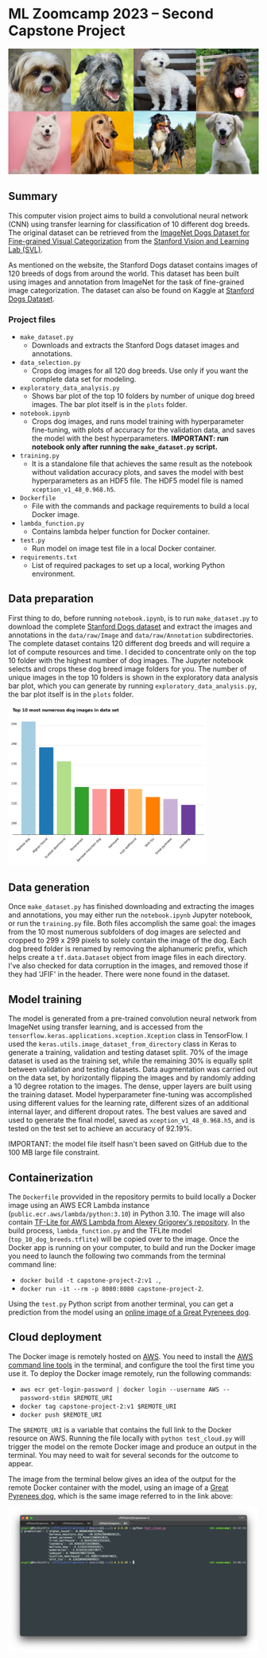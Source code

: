 # ML Zoomcamp 2023 – Second Capstone Project

![Selecting of Dog Breeds](data/test/dog_breeds.jpg)

## Summary

This computer vision project aims to build a convolutional neural network (CNN) using transfer learning for classification of 10 different dog breeds. The original dataset can be retrieved from the [ImageNet Dogs Dataset for Fine-grained Visual Categorization](http://vision.stanford.edu/aditya86/ImageNetDogs "http://vision.stanford.edu/aditya86/ImageNetDogs") from the [Stanford Vision and Learning Lab (SVL)](https://svl.stanford.edu/ "https://svl.stanford.edu/").

As mentioned on the website, the Stanford Dogs dataset contains images of 120 breeds of dogs from around the world. This dataset has been built using images and annotation from ImageNet for the task of fine-grained image categorization. The dataset can also be found on Kaggle at [Stanford Dogs Dataset](https://www.kaggle.com/datasets/jessicali9530/stanford-dogs-dataset/ "https://www.kaggle.com/datasets/jessicali9530/stanford-dogs-dataset/").

### Project files

* `make_dataset.py`
    * Downloads and extracts the Stanford Dogs dataset images and annotations.
* `data_selection.py`
    * Crops dog images for all 120 dog breeds. Use only if you want the complete data set for modeling.
* `exploratory_data_analysis.py`
    * Shows bar plot of the top 10 folders by number of unique dog breed images. The bar plot itself is in the `plots` folder.
* `notebook.ipynb`
    * Crops dog images, and runs model training with hyperparameter fine-tuning, with plots of accuracy for the validation data, and saves the model with the best hyperparameters. **IMPORTANT: run notebook only after running the `make_dataset.py` script.**
* `training.py`
    * It is a standalone file that achieves the same result as the notebook without validation accuracy plots, and saves the model with best hyperparameters as an HDF5 file. The HDF5 model file is named `xception_v1_48_0.968.h5`.
* `Dockerfile`
    * File with the commands and package requirements to build a local Docker image.
* `lambda_function.py`
    * Contains lambda helper function for Docker container.
* `test.py`
    * Run model on image test file in a local Docker container.
* `requirements.txt`
    * List of required packages to set up a local, working Python environment.

## Data preparation

First thing to do, before running `notebook.ipynb`, is to run `make_dataset.py` to download the complete [Stanford Dogs dataset](http://vision.stanford.edu/aditya86/ImageNetDogs "http://vision.stanford.edu/aditya86/ImageNetDogs") and extract the images and annotations in the `data/raw/Image` and `data/raw/Annotation` subdirectories. The complete dataset contains 120 different dog breeds and will require a lot of compute resources and time. I decided to concentrate only on the top 10 folder with the highest number of dog images. The Jupyter notebook selects and crops these dog breed image folders for you. The number of unique images in the top 10 folders is shown in the exploratory data analysis bar plot, which you can generate by running `exploratory_data_analysis.py`, the bar plot itself is in the `plots` folder.

<img src="plots/eda.png" alt="eda" width="400"/>

## Data generation

Once `make_dataset.py` has finished downloading and extracting the images and annotations, you may either run the `notebook.ipynb` Jupyter notebook, or run the `training.py` file. Both files accomplish the same goal: the images from the 10 most numerous subfolders of dog images are selected and cropped to 299 x 299 pixels to solely contain the image of the dog. Each dog breed folder is renamed by removing the alphanumeric prefix, which helps create a `tf.data.Dataset` object from image files in each directory. I've also checked for data corruption in the images, and removed those if they had 'JFIF' in the header. There were none found in the dataset.

## Model training

The model is generated from a pre-trained convolution neural network from ImageNet using transfer learning, and is accessed from the `tensorflow.keras.applications.xception.Xception` class in TensorFlow. I used the `keras.utils.image_dataset_from_directory` class in Keras to generate a training, validation and testing dataset split. 70% of the image dataset is used as the training set, while the remaining 30% is equally split between validation and testing datasets. Data augmentation was carried out on the data set, by horizontally flipping the images and by randomly adding a 10 degree rotation to the images. The dense, upper layers are built using the training dataset. Model hyperparameter fine-tuning was accomplished using different values for the learning rate, different sizes of an additional internal layer, and different dropout rates. The best values are saved and used to generate the final model, saved as `xception_v1_48_0.968.h5`, and is tested on the test set to achieve an accuracy of 92.19%.

IMPORTANT: the model file itself hasn't been saved on GitHub due to the 100 MB large file constraint.

## Containerization

The `Dockerfile` provvided in the repository permits to build locally a Docker image using an AWS ECR Lambda instance (`public.ecr.aws/lambda/python:3.10`) in Python 3.10. The image will also contain [TF-Lite for AWS Lambda from Alexey Grigorev's repository](https://github.com/alexeygrigorev/tflite-aws-lambda "https://github.com/alexeygrigorev/tflite-aws-lambda"). In the build process, `lambda_function.py` and the TFLite model (`top_10_dog_breeds.tflite`) will be copied over to the image. Once the Docker app is running on your computer, to build and run the Docker image you need to launch the following two commands from the terminal command line:

 * `docker build -t capstone-project-2:v1 .`,
 * `docker run -it --rm -p 8080:8080 capstone-project-2`.

Using the `test.py` Python script from another terminal, you can get a prediction from the model using an [online image of a Great Pyrenees dog](https://images.unsplash.com/photo-1636496430627-a7b203b4cc58).

## Cloud deployment

The Docker image is remotely hosted on [AWS](https://aws.amazon.com/ "https://aws.amazon.com/"). You need to install the [AWS command line tools](https://aws.amazon.com/cli/ "https://aws.amazon.com/cli/") in the terminal, and configure the tool the first time you use it. To deploy the Docker image remotely, run the following commands:

 * `aws ecr get-login-password | docker login --username AWS --password-stdin $REMOTE_URI`
 * `docker tag capstone-project-2:v1 $REMOTE_URI`
 * `docker push $REMOTE_URI`

The `$REMOTE_URI` is a variable that contains the full link to the Docker resource on AWS. Running the file locally with `python test_cloud.py` will trigger the model on the remote Docker image and produce an output in the terminal. You may need to wait for several seconds for the outcome to appear.

The image from the terminal below gives an idea of the output for the remote Docker container with the model, using an image of a [Great Pyrenees dog](https://images.unsplash.com/photo-1636496430627-a7b203b4cc58), which is the same image referred to in the link above:

![](terminal_output.png)
